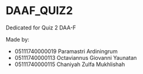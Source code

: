 # DAAF_QUIZ2

Dedicated for Quiz 2 DAA-F

Made by:
* 05111740000019  Paramastri Ardiningrum
* 05111740000113  Octaviannus Giovanni Yaunatan
* 05111740000115  Chaniyah Zulfa Mukhlishah
